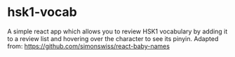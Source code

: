 # hsk1-vocab
A simple react app which allows you to review HSK1 vocabulary by adding it to a review list and hovering over the character to see its pinyin.
Adapted from: https://github.com/simonswiss/react-baby-names
